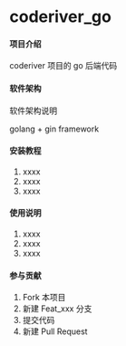 # coderiver_go

#### 项目介绍
coderiver 项目的 go 后端代码

#### 软件架构
软件架构说明

golang + gin framework 


#### 安装教程

1. xxxx
2. xxxx
3. xxxx

#### 使用说明

1. xxxx
2. xxxx
3. xxxx

#### 参与贡献

1. Fork 本项目
2. 新建 Feat_xxx 分支
3. 提交代码
4. 新建 Pull Request
